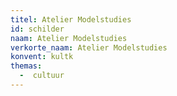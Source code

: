```yaml
---
titel: Atelier Modelstudies
id: schilder
naam: Atelier Modelstudies
verkorte_naam: Atelier Modelstudies
konvent: kultk
themas:
  -  cultuur
---
```

